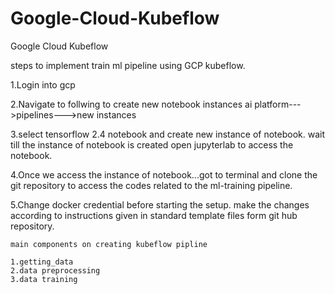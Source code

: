 # Google-Cloud-Kubeflow
Google Cloud Kubeflow


steps to implement train ml pipeline using GCP kubeflow. 

1.Login into gcp


2.Navigate to follwing to create new notebook instances
    ai platform--->pipelines--->new instances
    
   
3.select tensorflow 2.4 notebook and create new  instance of notebook.
    wait till the instance of notebook is created
    open jupyterlab to access the notebook.
    
    
4.Once we access the instance of notebook...got to terminal and clone the git repository to access the  codes related to the ml-training pipeline.

5.Change docker credential before starting the setup.
  make the changes according to instructions given in standard template files form git hub repository.

    main components on creating kubeflow pipline

    1.getting_data
    2.data preprocessing
    3.data training 
